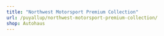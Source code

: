 ```yaml
---
title: "Northwest Motorsport Premium Collection"
url: /puyallup/northwest-motorsport-premium-collection/
shop: Autohaus
---
```

